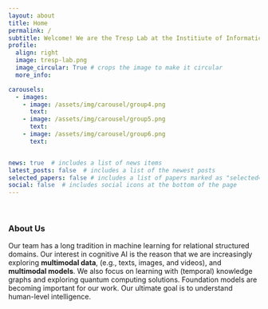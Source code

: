 ```yaml
---
layout: about
title: Home
permalink: /
subtitle: Welcome! We are the Tresp Lab at the Institiute of Informatics at LMU Munich directed by Prof. Dr. Volker Tresp. 
profile:
  align: right
  image: tresp-lab.png
  image_circular: True # crops the image to make it circular
  more_info: 

carousels:
  - images:
    - image: /assets/img/carousel/group4.png
      text:
    - image: /assets/img/carousel/group5.png
      text:
    - image: /assets/img/carousel/group6.png
      text:


news: true  # includes a list of news items
latest_posts: false  # includes a list of the newest posts
selected_papers: false # includes a list of papers marked as "selected={true}"
social: false  # includes social icons at the bottom of the page
---
```




<br>

### About Us 


Our team has a long tradition in machine learning for relational structured domains. Our interest in cognitive AI is the reason that we are increasingly exploring **multimodal data**, (e.g., texts, images, and videos), and **multimodal models**. We also focus on learning with (temporal) knowledge graphs and exploring quantum computing solutions.  Foundation models are becoming important for our work.  Our ultimate goal is to understand human-level intelligence. 

